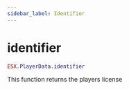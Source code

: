 ```yaml
---
sidebar_label: Identifier
---
```

# identifier

```lua
ESX.PlayerData.identifier
```

This function returns the players license
